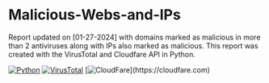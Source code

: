 # Malicious-Webs-and-IPs
Report updated on [01-27-2024] with domains marked as malicious in more than 2 antiviruses along with IPs also marked as malicious. This report was created with the VirusTotal and Cloudfare API in Python.

[![Python](https://www.quintagroup.com/++theme++quintagroup-theme/images/logo_python_section.png)](https://python.org)
[![VirusTotal](https://www.liblogo.com/img-logo/vi5728vec6-virustotal-logo-virustotal-logo-free-icon-icon-icons-com.png)](https://virustotal.com)
[![CloudFare]([https://www.quintagroup.com/++theme++quintagroup-theme/images/logo_python_section.png](https://companieslogo.com/img/orig/NET-6676335b.png?t=1647436387&download=true)https://companieslogo.com/img/orig/NET-6676335b.png?t=1647436387&download=true)](https://cloudfare.com)
